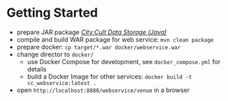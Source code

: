 # Getting Started

* prepare JAR package *[City:Cult Data Storage (Java)](https://citycult.github.io/data_storage_java)*
* compile and build WAR package for web service: `mvn clean package`
* prepare docker: `cp target/*.war docker/webservice.war`
* change director to `docker/`
  * use Docker Compose for development, see `docker_compose.yml` for details
  * build a Docker Image for other services: `docker build -t cc_webservice:latest .`
* open `http://localhost:8888/webservice/venue` in a browser
